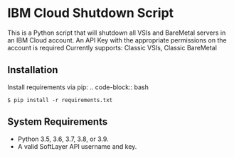 IBM Cloud Shutdown Script
=========================

This is a Python script that will shutdown all VSIs and BareMetal servers in an IBM Cloud account. An API Key with the appropriate permissions on the account is required
Currently supports: Classic VSIs, Classic BareMetal

Installation
------------

Install requirements via pip:
.. code-block:: bash

	$ pip install -r requirements.txt


System Requirements
-------------------
* Python 3.5, 3.6, 3.7, 3.8, or 3.9.
* A valid SoftLayer API username and key.